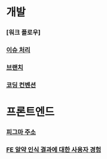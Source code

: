 # 개발
### [워크 플로우]
### [이슈 처리](https://github.com/KNUT-Capstone-Design-team-1/document/wiki/%EC%9D%B4%EC%8A%88-%EC%B2%98%EB%A6%AC)
### [브랜치](https://github.com/KNUT-Capstone-Design-team-1/document/wiki/%EB%B8%8C%EB%9E%9C%EC%B9%98)
### [코딩 컨벤션](https://github.com/KNUT-Capstone-Design-team-1/document/wiki/%EC%BD%94%EB%94%A9-%EC%BB%A8%EB%B2%A4%EC%85%98)

# 프론트엔드
### [피그마 주소](https://www.figma.com/file/wCMj7D09X5EyiAW2qiGIi0/%EB%AA%A8%EB%B0%94%EC%9D%BC-%EB%94%94%EC%9E%90%EC%9D%B8-%EC%8B%9C%EC%95%88?type=design&node-id=0%3A1&mode=design&t=bfAn7AtTiP6oQi2i-1)
### [FE 알약 인식 결과에 대한 사용자 경험](https://github.com/KNUT-Capstone-Design-team-1/document/wiki/FE-%EC%95%8C%EC%95%BD-%EC%9D%B8%EC%8B%9D-%EA%B2%B0%EA%B3%BC%EC%97%90-%EB%8C%80%ED%95%9C-%EC%82%AC%EC%9A%A9%EC%9E%90-%EA%B2%BD%ED%97%98)
